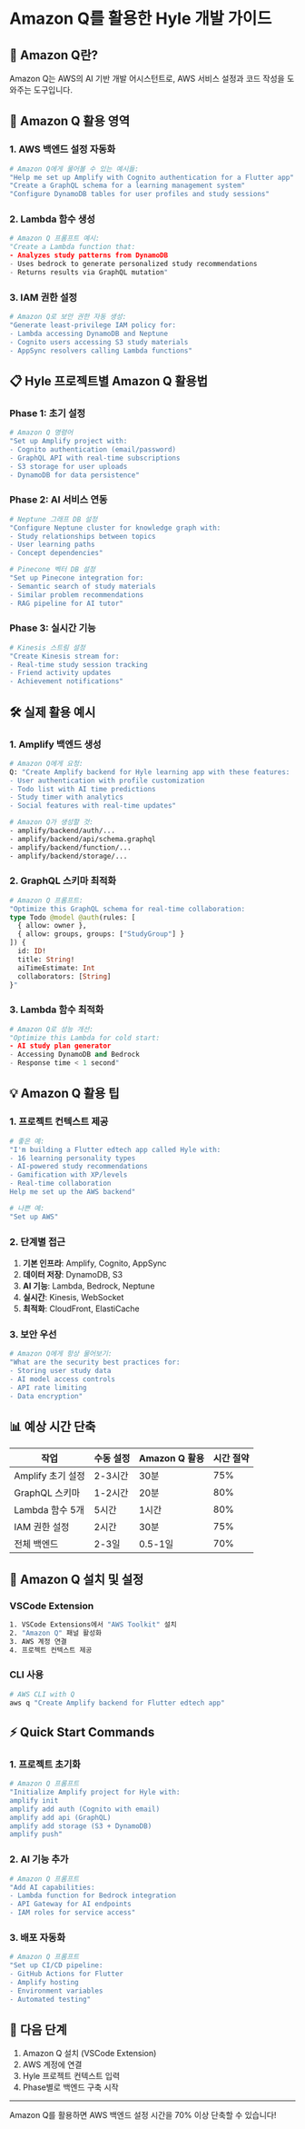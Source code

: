 # Amazon Q를 활용한 Hyle 개발 가이드

## 🤖 Amazon Q란?
Amazon Q는 AWS의 AI 기반 개발 어시스턴트로, AWS 서비스 설정과 코드 작성을 도와주는 도구입니다.

## 🚀 Amazon Q 활용 영역

### 1. AWS 백엔드 설정 자동화
```bash
# Amazon Q에게 물어볼 수 있는 예시들:
"Help me set up Amplify with Cognito authentication for a Flutter app"
"Create a GraphQL schema for a learning management system"
"Configure DynamoDB tables for user profiles and study sessions"
```

### 2. Lambda 함수 생성
```python
# Amazon Q 프롬프트 예시:
"Create a Lambda function that:
- Analyzes study patterns from DynamoDB
- Uses bedrock to generate personalized study recommendations
- Returns results via GraphQL mutation"
```

### 3. IAM 권한 설정
```yaml
# Amazon Q로 보안 권한 자동 생성:
"Generate least-privilege IAM policy for:
- Lambda accessing DynamoDB and Neptune
- Cognito users accessing S3 study materials
- AppSync resolvers calling Lambda functions"
```

## 📋 Hyle 프로젝트별 Amazon Q 활용법

### Phase 1: 초기 설정
```bash
# Amazon Q 명령어
"Set up Amplify project with:
- Cognito authentication (email/password)
- GraphQL API with real-time subscriptions
- S3 storage for user uploads
- DynamoDB for data persistence"
```

### Phase 2: AI 서비스 연동
```bash
# Neptune 그래프 DB 설정
"Configure Neptune cluster for knowledge graph with:
- Study relationships between topics
- User learning paths
- Concept dependencies"

# Pinecone 벡터 DB 설정  
"Set up Pinecone integration for:
- Semantic search of study materials
- Similar problem recommendations
- RAG pipeline for AI tutor"
```

### Phase 3: 실시간 기능
```bash
# Kinesis 스트림 설정
"Create Kinesis stream for:
- Real-time study session tracking
- Friend activity updates
- Achievement notifications"
```

## 🛠️ 실제 활용 예시

### 1. Amplify 백엔드 생성
```bash
# Amazon Q에게 요청:
Q: "Create Amplify backend for Hyle learning app with these features:
- User authentication with profile customization
- Todo list with AI time predictions
- Study timer with analytics
- Social features with real-time updates"

# Amazon Q가 생성할 것:
- amplify/backend/auth/...
- amplify/backend/api/schema.graphql
- amplify/backend/function/...
- amplify/backend/storage/...
```

### 2. GraphQL 스키마 최적화
```graphql
# Amazon Q 프롬프트:
"Optimize this GraphQL schema for real-time collaboration:
type Todo @model @auth(rules: [
  { allow: owner },
  { allow: groups, groups: ["StudyGroup"] }
]) {
  id: ID!
  title: String!
  aiTimeEstimate: Int
  collaborators: [String]
}"
```

### 3. Lambda 함수 최적화
```python
# Amazon Q로 성능 개선:
"Optimize this Lambda for cold start:
- AI study plan generator
- Accessing DynamoDB and Bedrock
- Response time < 1 second"
```

## 💡 Amazon Q 활용 팁

### 1. 프로젝트 컨텍스트 제공
```bash
# 좋은 예:
"I'm building a Flutter edtech app called Hyle with:
- 16 learning personality types
- AI-powered study recommendations  
- Gamification with XP/levels
- Real-time collaboration
Help me set up the AWS backend"

# 나쁜 예:
"Set up AWS"
```

### 2. 단계별 접근
1. **기본 인프라**: Amplify, Cognito, AppSync
2. **데이터 저장**: DynamoDB, S3
3. **AI 기능**: Lambda, Bedrock, Neptune
4. **실시간**: Kinesis, WebSocket
5. **최적화**: CloudFront, ElastiCache

### 3. 보안 우선
```bash
# Amazon Q에게 항상 물어보기:
"What are the security best practices for:
- Storing user study data
- AI model access controls
- API rate limiting
- Data encryption"
```

## 📊 예상 시간 단축

| 작업 | 수동 설정 | Amazon Q 활용 | 시간 절약 |
|------|-----------|---------------|-----------|
| Amplify 초기 설정 | 2-3시간 | 30분 | 75% |
| GraphQL 스키마 | 1-2시간 | 20분 | 80% |
| Lambda 함수 5개 | 5시간 | 1시간 | 80% |
| IAM 권한 설정 | 2시간 | 30분 | 75% |
| 전체 백엔드 | 2-3일 | 0.5-1일 | 70% |

## 🔗 Amazon Q 설치 및 설정

### VSCode Extension
```bash
1. VSCode Extensions에서 "AWS Toolkit" 설치
2. "Amazon Q" 패널 활성화
3. AWS 계정 연결
4. 프로젝트 컨텍스트 제공
```

### CLI 사용
```bash
# AWS CLI with Q
aws q "Create Amplify backend for Flutter edtech app"
```

## ⚡ Quick Start Commands

### 1. 프로젝트 초기화
```bash
# Amazon Q 프롬프트
"Initialize Amplify project for Hyle with:
amplify init
amplify add auth (Cognito with email)
amplify add api (GraphQL)
amplify add storage (S3 + DynamoDB)
amplify push"
```

### 2. AI 기능 추가
```bash
# Amazon Q 프롬프트
"Add AI capabilities:
- Lambda function for Bedrock integration
- API Gateway for AI endpoints
- IAM roles for service access"
```

### 3. 배포 자동화
```bash
# Amazon Q 프롬프트
"Set up CI/CD pipeline:
- GitHub Actions for Flutter
- Amplify hosting
- Environment variables
- Automated testing"
```

## 🎯 다음 단계

1. Amazon Q 설치 (VSCode Extension)
2. AWS 계정에 연결
3. Hyle 프로젝트 컨텍스트 입력
4. Phase별로 백엔드 구축 시작

---

Amazon Q를 활용하면 AWS 백엔드 설정 시간을 70% 이상 단축할 수 있습니다!